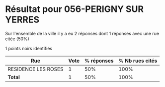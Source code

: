 # Résultat pour 056-PERIGNY SUR YERRES

Sur l'ensemble de la ville il y a eu 2 réponses dont 1 réponses avec une rue citée (50%)

1 points noirs identifiés

| Rue | Vote | % réponses | % Nb rues cités|
|-----|------|------------|----------------|
| RESIDENCE LES ROSES | 1 | 50% | 100%|
| **Total** | 1 | 50% | 100%|
